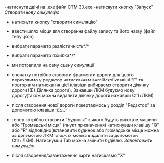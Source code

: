 -натиснути двічі на .ехе файл CTM 3D.exe
-натиснути кнопку "Запуск" 
*Створити нову симуляцію*
- натиснути кнопку "створити симуляцію"
- ввести шлях місця для створення файлу запису та його назву (файл типу .json)
- вибрати параметр реалістичність*/*
- вибрати параметр похибка*/*
- ми потрапили на саму сцену симуляції
- спочатку потрібно створити фрагменти дороги для цього переходимо у редактор натисканням англійскої клавіші "E" та повторним натискання цієї клавіши вибираємо створити ділянку дороги ((Е) Ділянка дороги). Зажавши ЛКМ будуємо нову дорогу(також можна видалити ділянку дороги нажавши Ctrl+ЛКМ)
- після створення нової дороги повертаємось у розділ "Редактор" за допомогою клавіши "ESC"
- тепер потрібно створити "Будинок" з якого будуть виїзжати машини або "Громадські місця" (пнукт призначення) натиснувши клавішу "Q" або "R" відповідно(встановити будинок або громадське місце можна за допомогою ЛКМ також їх можна видаляти за допомогою Ctrl+ЛКМ). Натиснувши Tab можна змінити будівлю. 
*Завантажити симуляцію*

- після створення/завантаження карти натискаємо "Х"
